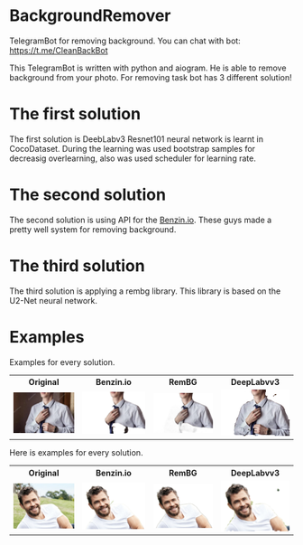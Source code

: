# BackgroundRemover
TelegramBot for removing background. You can chat with bot: https://t.me/CleanBackBot

This TelegramBot is written with python and aiogram. He is able to remove background from your photo. For removing task bot has 3 different solution!

# The first solution

The first solution is DeebLabv3 Resnet101 neural network is learnt in CocoDataset. During the learning was used bootstrap samples for decreasig overlearning, also was used scheduler for learning rate.

# The second solution

The second solution is using API for the [Benzin.io](https://benzin.io/). These guys made a pretty well system for removing background.
  
  
  
# The third solution
  
The third solution is applying a rembg library. This library is based on the U2-Net neural network. 
  

# Examples

Examples for every solution.

<table align ="center">
  <tr><th>Original</th><th>Benzin.io</th><th>RemBG</th><th>DeepLabvv3</th>
  <tr>
    <td>
    <img src="https://github.com/ShirokovSe/BackgroundRemover/blob/main/Examples/galstuc.jpg" width="150">
    </td>
    <td>
    <img src="https://github.com/ShirokovSe/BackgroundRemover/blob/main/Examples/no-bg.png" width="150">
    </td>
   <td>
   <img src="https://github.com/ShirokovSe/BackgroundRemover/blob/main/Examples/rembg.png" width="150"</td>
  </td>
   <td>
   <img src="https://github.com/ShirokovSe/BackgroundRemover/blob/main/Examples/segment.png" width="150"</td>
   </tr>
</table>
  
 Here is examples for every solution.
 
<table align ="center">
  <tr><th>Original</th><th>Benzin.io</th><th>RemBG</th><th>DeepLabvv3</th>
  <tr>
    <td>
    <img src="https://github.com/ShirokovSe/BackgroundRemover/blob/main/Examples/original2.jpg" width="150">
    </td>
    <td>
    <img src="https://github.com/ShirokovSe/BackgroundRemover/blob/main/Examples/no-bg_2.png" width="150">
    </td>
   <td>
   <img src="https://github.com/ShirokovSe/BackgroundRemover/blob/main/Examples/result_2.png" width="150"</td>
  </td>
   <td>
   <img src="https://github.com/ShirokovSe/BackgroundRemover/blob/main/Examples/segment_nn.png" width="150"</td>
   </tr>
</table>



